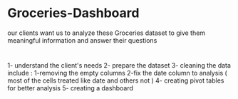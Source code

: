 # Groceries-Dashboard
our clients want us to analyze these Groceries dataset to give them meaningful information and answer their questions
# 
1- understand the client's needs 
2- prepare the dataset 
3- cleaning the data include :
      1-removing the empty columns 
      2-fix the date column to analysis ( most of the cells treated like date and others not )
4- creating pivot tables for better analysis
5- creating a dashboard 
